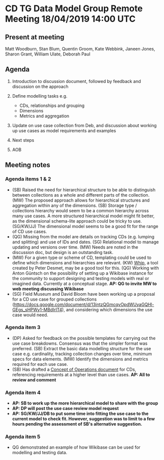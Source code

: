# CD TG Data Model Group Remote Meeting 18/04/2019 14:00 UTC

## Present at meeting
Matt Woodburn, Stan Blum, Quentin Groom, Kate Webbink, Janeen Jones, Sharon Grant, William Ulate, Deborah Paul

## Agenda

1. Introduction to discussion document, followed by feedback and discussion on the approach

2. Define modelling tasks e.g.
    - CDs, relationships and grouping
    - Dimensions
    - Metrics and aggregation

3. Update on use case collection from Deb, and discussion about working up use cases as model requirements and examples

4. Next steps

5. AOB

## Meeting notes

### Agenda items 1 & 2

* (SB) Raised the need for hierarchical structure to be able to distinguish between collections as a whole and different parts of the collection. (MW) The proposed approach allows for hierarchical structures and aggregation within any of the dimensions. (SB) Storage type / collections hierarchy would seem to be a common hierarchy across many use cases. A more structured hierarchical model might fit better, as the dimensional schema-lite approach could be tricky to use. (SG/KW/JJ) The dimensional model seems to be a good fit for the range of CD use cases.
* (QG) Missing from the model are details on tracking CDs (e.g. lumping and splitting) and use of IDs and dates. (SG) Relational model to manage updating and versions over time. (MW) Needs are noted in the discussion doc, but design is an outstanding task.
* (MW) For a given type or scheme of CD, templating could be used to define which dimensions and hierarchies are relevant. (KW) [Whip](https://github.com/inbo/whip), a tool created by Peter Desmet, may be a good tool for this. (QG) Working with Anton Güntsch on the possibility of setting up a Wikibase instance for the community to support designing and testing models with real or imagined data. Currently at a conceptual stage. **AP: QG to invite MW to web meeting discussing Wikibase**
* (SG) Field Museum and David Bloom have been working up a proposal for a CD use case for grouped collections (https://docs.google.com/document/d/13intzQGmcqvOpdWUyaGQHl-GEgs_sHPWy1-MBdIrIT4), and considering which dimensions the use case would need.

### Agenda item 3

* (DP) Asked for feedback on the possible templates for carrying out the use case breakdowns. Consensus was that the simpler format was preferred. (SB) Extract the basic data modelling structure for the use case e.g. cardinality, tracking collection changes over time, minimum specs for data elements. (MW) Identify the dimensions and metrics required for each use case.
* (SB) Has drafted a [Concept of Operations document](https://docs.google.com/document/d/1i7BI_HI27iDw4eIlUPP7jEZIv3XPQU8xb53zTNfiwsM) for CDs, referencing requirements at a higher level than use cases. **AP: All to review and comment**

### Agenda item 4

* **AP: SB to work up the more hierarchical model to share with the group**
* **AP: DP will post the use case review model request**
* **AP: SG/KW/JJ/DB to put some time into fitting the use case to the current model to check fit. However, suggestion was to limit to a few hours pending the assessment of SB's alternative suggestion.**

### Agenda item 5

* QG demonstrated an example of how Wikibase can be used for modelling and testing data. 